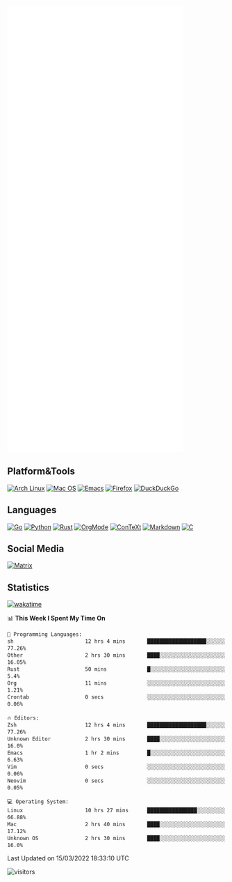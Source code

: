![Metrics](https://github.com/SteamedFish/SteamedFish/blob/master/github-metrics.svg)

## Platform&Tools

[![Arch Linux](https://img.shields.io/badge/ArchLinux-1793D1?logo=arch-linux&logoColor=fff&style=flat-square)](https://archlinux.org/)
[![Mac OS](https://img.shields.io/badge/MacOS-000000?style=flat-square&logo=macos&logoColor=F0F0F0)](https://www.apple.com/macos/)
[![Emacs](https://img.shields.io/badge/Emacs-%237F5AB6.svg?&style=flat-square&logo=gnu-emacs&logoColor=white)](https://www.gnu.org/software/emacs/)
[![Firefox](https://img.shields.io/badge/Firefox-FF7139?style=flat-square&logo=Firefox-Browser&logoColor=white)](https://firefox.com/)
[![DuckDuckGo](https://img.shields.io/badge/DuckDuckGo-DE5833?style=flat-square&logo=DuckDuckGo&logoColor=white)](https://duckduckgo.com/)

## Languages

[![Go](https://img.shields.io/badge/Golang-%2300ADD8.svg?style=flat-square&logo=go&logoColor=white)](https://golang.org/)
[![Python](https://img.shields.io/badge/Python-3670A0?style=flat-square&logo=python&logoColor=ffdd54)](https://www.python.org/)
[![Rust](https://img.shields.io/badge/Rust-%23000000.svg?style=flat-square&logo=rust&logoColor=white)](https://www.rust-lang.org/)
[![OrgMode](https://img.shields.io/badge/OrgMode-%23000000.svg?style=flat-square&logo=org&logoColor=white)](https://orgmode.org/)
[![ConTeXt](https://img.shields.io/badge/ConTeXt-%23008080.svg?style=flat-square&logo=latex&logoColor=white)](https://contextgarden.net/)
[![Markdown](https://img.shields.io/badge/MarkDown-%23000000.svg?style=flat-square&logo=markdown&logoColor=white)](https://daringfireball.net/projects/markdown/)
[![C](https://img.shields.io/badge/C-%2300599C.svg?style=flat-square&logo=c&logoColor=white)](https://www.iso.org/standard/74528.html)

## Social Media

[![Matrix](https://img.shields.io/badge/SteamedFish-2CA5E0?style=social&logo=matrix&logoColor=black)](https://matrix.to/#/@i:steamedfish.org)

## Statistics
[![wakatime](https://wakatime.com/badge/user/168280d6-fcf2-4b4f-ad3a-dc4612f35b38.svg)](https://wakatime.com/@168280d6-fcf2-4b4f-ad3a-dc4612f35b38)

<!--START_SECTION:waka-->
📊 **This Week I Spent My Time On** 

```text
💬 Programming Languages: 
sh                       12 hrs 4 mins       ███████████████████░░░░░░   77.26% 
Other                    2 hrs 30 mins       ████░░░░░░░░░░░░░░░░░░░░░   16.05% 
Rust                     50 mins             █░░░░░░░░░░░░░░░░░░░░░░░░   5.4% 
Org                      11 mins             ░░░░░░░░░░░░░░░░░░░░░░░░░   1.21% 
Crontab                  0 secs              ░░░░░░░░░░░░░░░░░░░░░░░░░   0.06%

🔥 Editors: 
Zsh                      12 hrs 4 mins       ███████████████████░░░░░░   77.26% 
Unknown Editor           2 hrs 30 mins       ████░░░░░░░░░░░░░░░░░░░░░   16.0% 
Emacs                    1 hr 2 mins         █░░░░░░░░░░░░░░░░░░░░░░░░   6.63% 
Vim                      0 secs              ░░░░░░░░░░░░░░░░░░░░░░░░░   0.06% 
Neovim                   0 secs              ░░░░░░░░░░░░░░░░░░░░░░░░░   0.05%

💻 Operating System: 
Linux                    10 hrs 27 mins      ████████████████░░░░░░░░░   66.88% 
Mac                      2 hrs 40 mins       ████░░░░░░░░░░░░░░░░░░░░░   17.12% 
Unknown OS               2 hrs 30 mins       ████░░░░░░░░░░░░░░░░░░░░░   16.0%

```


 Last Updated on 15/03/2022 18:33:10 UTC
<!--END_SECTION:waka-->

![visitors](https://visitor-badge.laobi.icu/badge?page_id=SteamedFish.SteamedFish)
